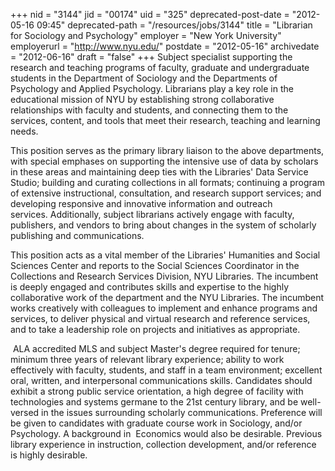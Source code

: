 +++
nid = "3144"
jid = "00174"
uid = "325"
deprecated-post-date = "2012-05-16 09:45"
deprecated-path = "/resources/jobs/3144"
title = "Librarian for Sociology and Psychology"
employer = "New York University"
employerurl = "http://www.nyu.edu/"
postdate = "2012-05-16"
archivedate = "2012-06-16"
draft = "false"
+++
Subject specialist supporting the research and teaching programs of
faculty, graduate and undergraduate students in the Department of
Sociology and the Departments of Psychology and Applied Psychology.
Librarians play a key role in the educational mission of NYU by
establishing strong collaborative relationships with faculty and
students, and connecting them to the services, content, and tools that
meet their research, teaching and learning needs.

This position serves as the primary library liaison to the above
departments, with special emphases on supporting the intensive use of
data by scholars in these areas and maintaining deep ties with the
Libraries' Data Service Studio; building and curating collections in all
formats; continuing a program of extensive instructional, consultation,
and research support services; and developing responsive and innovative
information and outreach services. Additionally, subject librarians
actively engage with faculty, publishers, and vendors to bring about
changes in the system of scholarly publishing and communications.

This position acts as a vital member of the Libraries' Humanities and
Social Sciences Center and reports to the Social Sciences Coordinator
in the Collections and Research Services Division, NYU Libraries. The
incumbent is deeply engaged and contributes skills and expertise to the
highly collaborative work of the department and the NYU Libraries. The
incumbent works creatively with colleagues to implement and enhance
programs and services, to deliver physical and virtual research and
reference services, and to take a leadership role on projects and
initiatives as appropriate.
  
 ALA accredited MLS and subject Master's degree required for tenure;
minimum three years of relevant library experience; ability to work
effectively with faculty, students, and staff in a team environment;
excellent oral, written, and interpersonal communications skills.
Candidates should exhibit a strong public service orientation, a high
degree of facility with technologies and systems germane to the
21st century library, and be well-versed in the issues surrounding
scholarly communications. Preference will be given to candidates with
graduate course work in Sociology, and/or Psychology. A background
in  Economics would also be desirable. Previous library experience in
instruction, collection development, and/or reference is highly
desirable.
